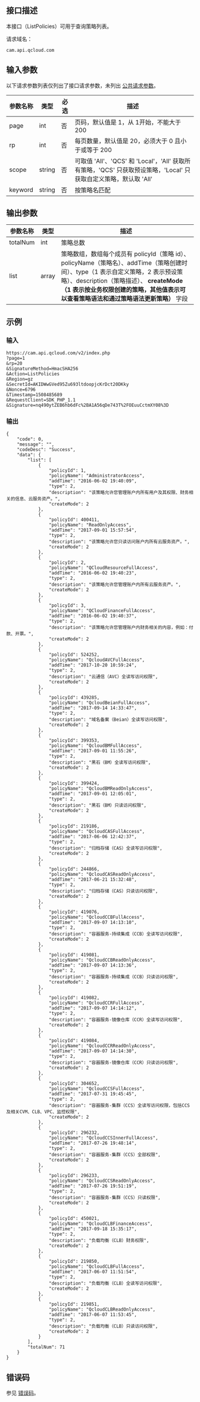 ## 接口描述 

本接口（ListPolicies）可用于查询策略列表。

请求域名：
```
cam.api.qcloud.com 
```
##  输入参数

以下请求参数列表仅列出了接口请求参数，未列出 [公共请求参数](https://cloud.tencent.com/document/api/213/6976)。

| 参数名称 | 类型   | 必选 | 描述                                                         |
| -------- | ------ | ---- | ------------------------------------------------------------ |
| page     | int    | 否   | 页码，默认值是 1，从 1开始，不能大于 200                     |
| rp       | int    | 否   | 每页数量，默认值是 20，必须大于 0 且小于或等于 200           |
| scope    | string | 否   | 可取值 'All'、'QCS' 和 'Local'，'All' 获取所有策略，'QCS' 只获取预设策略，'Local' 只获取自定义策略，默认取 'All' |
| keyword  | string | 否   | 按策略名匹配                                                 |

## 输出参数

| 参数名称 | 类型  | 描述                                                         |
| -------- | ----- | ------------------------------------------------------------ |
| totalNum | int   | 策略总数                                                     |
| list     | array | 策略数组，数组每个成员有 policyId（策略 id）、policyName（策略名）、addTime（策略创建时间）、type（1 表示自定义策略，2 表示预设策略）、description（策略描述）、 **createMode（1 表示按业务权限创建的策略，其他值表示可以查看策略语法和通过策略语法更新策略）** 字段 |

## 示例

### 输入

```
https://cam.api.qcloud.com/v2/index.php
?page=1
&rp=20
&SignatureMethod=HmacSHA256
&Action=ListPolicies
&Region=gz
&SecretId=AKIDWwGVed95Zu693ltdoopjcKrDct20DKky
&Nonce=6796
&Timestamp=1508485689
&RequestClient=SDK_PHP_1.1
&Signature=nq490ytZEB6hb6dFc%2BA1A56qDe743T%2FOEuuCctmXY08%3D
```

### 输出

```
{
    "code": 0,
    "message": "",
    "codeDesc": "Success",
    "data": {
        "list": [
            {
                "policyId": 1,
                "policyName": "AdministratorAccess",
                "addTime": "2016-06-02 19:40:09",
                "type": 2,
                "description": "该策略允许您管理账户内所有用户及其权限、财务相关的信息、云服务资产。",
                "createMode": 2
            },
            {
                "policyId": 400411,
                "policyName": "ReadOnlyAccess",
                "addTime": "2017-09-01 15:57:54",
                "type": 2,
                "description": "该策略允许您只读访问账户内所有云服务资产。",
                "createMode": 2
            },
            {
                "policyId": 2,
                "policyName": "QCloudResourceFullAccess",
                "addTime": "2016-06-02 19:40:23",
                "type": 2,
                "description": "该策略允许您管理账户内所有云服务资产。",
                "createMode": 2
            },
            {
                "policyId": 3,
                "policyName": "QCloudFinanceFullAccess",
                "addTime": "2016-06-02 19:40:37",
                "type": 2,
                "description": "该策略允许您管理账户内财务相关的内容，例如：付款、开票。",
                "createMode": 2
            },
            {
                "policyId": 524252,
                "policyName": "QcloudAVCFullAccess",
                "addTime": "2017-10-20 10:59:24",
                "type": 2,
                "description": "云通信（AVC）全读写访问权限",
                "createMode": 2
            },
            {
                "policyId": 439285,
                "policyName": "QcloudBeianFullAccess",
                "addTime": "2017-09-14 14:33:47",
                "type": 2,
                "description": "域名备案（Beian）全读写访问权限",
                "createMode": 2
            },
            {
                "policyId": 399353,
                "policyName": "QcloudBMFullAccess",
                "addTime": "2017-09-01 11:55:26",
                "type": 2,
                "description": "黑石（BM）全读写访问权限",
                "createMode": 2
            },
            {
                "policyId": 399424,
                "policyName": "QcloudBMReadOnlyAccess",
                "addTime": "2017-09-01 12:05:01",
                "type": 2,
                "description": "黑石（BM）只读访问权限",
                "createMode": 2
            },
            {
                "policyId": 219186,
                "policyName": "QcloudCASFullAccess",
                "addTime": "2017-06-06 12:42:37",
                "type": 2,
                "description": "归档存储（CAS）全读写访问权限",
                "createMode": 2
            },
            {
                "policyId": 244866,
                "policyName": "QcloudCASReadOnlyAccess",
                "addTime": "2017-06-21 15:32:48",
                "type": 2,
                "description": "归档存储（CAS）只读访问权限",
                "createMode": 2
            },
            {
                "policyId": 419076,
                "policyName": "QcloudCCBFullAccess",
                "addTime": "2017-09-07 14:13:10",
                "type": 2,
                "description": "容器服务-持续集成（CCB）全读写访问权限",
                "createMode": 2
            },
            {
                "policyId": 419081,
                "policyName": "QcloudCCBReadOnlyAccess",
                "addTime": "2017-09-07 14:13:36",
                "type": 2,
                "description": "容器服务-持续集成（CCB）只读访问权限",
                "createMode": 2
            },
            {
                "policyId": 419082,
                "policyName": "QcloudCCRFullAccess",
                "addTime": "2017-09-07 14:14:12",
                "type": 2,
                "description": "容器服务-镜像仓库（CCR）全读写访问权限",
                "createMode": 2
            },
            {
                "policyId": 419084,
                "policyName": "QcloudCCRReadOnlyAccess",
                "addTime": "2017-09-07 14:14:30",
                "type": 2,
                "description": "容器服务-镜像仓库（CCR）只读访问权限",
                "createMode": 2
            },
            {
                "policyId": 304652,
                "policyName": "QcloudCCSFullAccess",
                "addTime": "2017-07-31 19:45:45",
                "type": 2,
                "description": "容器服务-集群（CCS）全读写访问权限，包括CCS及相关CVM、CLB、VPC、监控权限",
                "createMode": 2
            },
            {
                "policyId": 296232,
                "policyName": "QcloudCCSInnerFullAccess",
                "addTime": "2017-07-26 19:48:14",
                "type": 2,
                "description": "容器服务-集群（CCS）全部权限",
                "createMode": 2
            },
            {
                "policyId": 296233,
                "policyName": "QcloudCCSReadOnlyAccess",
                "addTime": "2017-07-26 19:51:19",
                "type": 2,
                "description": "容器服务-集群（CCS）只读权限",
                "createMode": 2
            },
            {
                "policyId": 450021,
                "policyName": "QcloudCLBFinanceAccess",
                "addTime": "2017-09-18 15:35:17",
                "type": 2,
                "description": "负载均衡（CLB）财务权限",
                "createMode": 2
            },
            {
                "policyId": 219850,
                "policyName": "QcloudCLBFullAccess",
                "addTime": "2017-06-07 11:51:54",
                "type": 2,
                "description": "负载均衡（CLB）全读写访问权限",
                "createMode": 2
            },
            {
                "policyId": 219851,
                "policyName": "QcloudCLBReadOnlyAccess",
                "addTime": "2017-06-07 11:53:45",
                "type": 2,
                "description": "负载均衡（CLB）只读访问权限",
                "createMode": 2
            }
        ],
        "totalNum": 71
    }
}
```

## **错误码** 

参见 [错误码](http://tapd.oa.com/QCloud_2015/markdown_wikis/view/#cam%E6%A8%A1%E5%9D%97API%E9%94%99%E8%AF%AF%E7%A0%81)。
